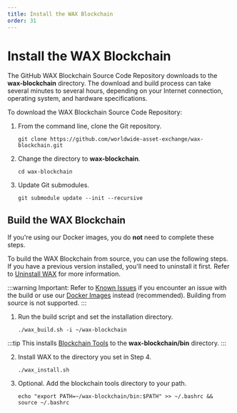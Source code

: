 ```yaml
---
title: Install the WAX Blockchain
order: 31
---
```


# Install the WAX Blockchain

The GitHub WAX Blockchain Source Code Repository downloads to the **wax-blockchain** directory. The download and build process can take several minutes to several hours, depending on your Internet connection, operating system, and hardware specifications.

To download the WAX Blockchain Source Code Repository:

1. From the command line, clone the Git repository.

    ```shell
    git clone https://github.com/worldwide-asset-exchange/wax-blockchain.git
    ```

2. Change the directory to **wax-blockchain**.

    ```shell
    cd wax-blockchain
    ```

3. Update Git submodules.

    ```shell
    git submodule update --init --recursive
    ```

## Build the WAX Blockchain

If you're using our Docker images, you do **not** need to complete these steps.

To build the WAX Blockchain from source, you can use the following steps. If you have a previous version installed, you'll need to uninstall it first. Refer to [Uninstall WAX](/build/tutorials/blockchain_uninstall) for more information.

:::warning
Important: Refer to [Known Issues](/build/troubleshooting/) if you encounter an issue with the build or use our [Docker Images](/build/dapp-development/docker-setup/) instead (recommended). Building from source is not supported. 
:::

1. Run the build script and set the installation directory. 

    ```shell
    ./wax_build.sh -i ~/wax-blockchain
    ```

:::tip
This installs [Blockchain Tools](/build/tools/blockchain_tools) to the <strong>wax-blockchain/bin</strong> directory.
:::

2. Install WAX to the directory you set in Step 4.

    ```shell
    ./wax_install.sh
    ```

3. Optional. Add the blockchain tools directory to your path.

    ```shell
    echo "export PATH=~/wax-blockchain/bin:$PATH" >> ~/.bashrc && source ~/.bashrc
    ```







